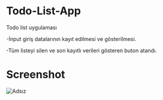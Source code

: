 # Todo-List-App
Todo list uygulaması

-İnput giriş datalarının kayıt edilmesi ve gösterilmesi.

-Tüm listeyi silen ve son  kayıtlı verileri gösteren buton atandı.



# Screenshot

![Adsız](https://user-images.githubusercontent.com/104764065/171505335-d5806bf6-0c7a-496a-9217-2db3f33e350f.png)
